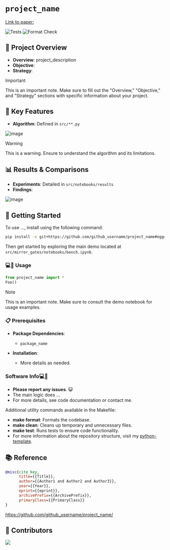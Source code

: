 # `project_name`

[Link to paper:](https://arxiv.org/)

![Tests](https://github.com/github_username/project_name/actions/workflows/tests.yml/badge.svg?branch=main)
![Format Check](https://github.com/github_username/project_name/actions/workflows/format-check.yml/badge.svg?branch=main)

## 📌 Project Overview

- **Overview**: project_description
- **Objective**:
- **Strategy**:

> [!IMPORTANT]  
> This is an important note. Make sure to fill out the "Overview," "Objective," and "Strategy" sections with specific information about your project.

## 🌟 Key Features

- **Algorithm**: Defined in `src/**.py`

![image](https://github.com/github_username/project_name/images/plot.png)

> [!WARNING]  
> This is a warning. Ensure to understand the algorithm and its limitations.

## 📊 Results & Comparisons

- **Experiments**: Detailed in `src/notebooks/results`
- **Findings**:

![image](https://github.com/github_username/project_name/images/plot.png)

## 🚀 Getting Started

To use ..., install using the following command:

```bash
pip install -e git+https://github.com/github_username/project_name#egg=project_name
```

Then get started by exploring the main demo located at `src/mirror_gates/notebooks/bench.ipynb`.

### 💻🐒 Usage

```python
from project_name import *
Foo()
```

> [!NOTE]  
> This is an important note. Make sure to consult the demo notebook for usage examples.

### 📋 Prerequisites

- **Package Dependencies**:

  - `package_name`

- **Installation**:

  - More details as needed.

### Software Info💻🐒

- **Please report any issues**. 😺
- The main logic does ...
- For more details, see code documentation or contact me.

Additional utility commands available in the Makefile:

- **make format**: Formats the codebase.
- **make clean**: Cleans up temporary and unnecessary files.
- **make test**: Runs tests to ensure code functionality.
- For more information about the repository structure, visit my [python-template](https://github.com/evmckinney9/python-template).

## 📚 Reference

```bibtex
@misc{cite_key,
      title={{Title}},
      author={{Author1 and Author2 and Author3}},
      year={{Year}},
      eprint={{eprint}},
      archivePrefix={{ArchivePrefix}},
      primaryClass={{PrimaryClass}}
}
```
https://github.com/github_username/project_name/
## 👯 Contributors
<a href = "https://github.com/github_username/project_name/graphs/contributors">
  <img src = "https://contrib.rocks/image?repo=github_username/project_name"/>
</a>
